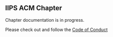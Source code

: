 ## IIPS ACM Chapter

Chapter documentation is in progress. 

Please check out and follow the [Code of Conduct](code_of_conduct.md)
